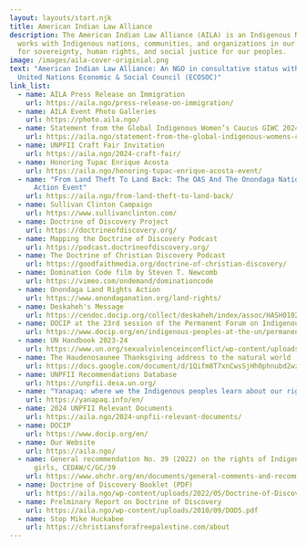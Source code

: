 ```yaml
---
layout: layouts/start.njk
title: American Indian Law Alliance
description: The American Indian Law Alliance (AILA) is an Indigenous NGO that
  works with Indigenous nations, communities, and organizations in our struggle
  for sovereignty, human rights, and social justice for our peoples.
image: /images/aila-cover-originial.png
text: "American Indian Law Alliance: An NGO in consultative status with the
  United Nations Economic & Social Council (ECOSOC)"
link_list:
  - name: AILA Press Release on Immigration
    url: https://aila.ngo/press-release-on-immigration/
  - name: AILA Event Photo Galleries
    url: https://photo.aila.ngo/
  - name: Statement from the Global Indigenous Women’s Caucus GIWC 2024
    url: https://aila.ngo/statement-from-the-global-indigenous-womens-caucus-giwc-2024/
  - name: UNPFII Craft Fair Invitation
    url: https://aila.ngo/2024-craft-fair/
  - name: Honoring Tupac Enrique Acosta
    url: https://aila.ngo/honoring-tupac-enrique-acosta-event/
  - name: "From Land Theft To Land Back: The OAS And The Onondaga Nation Land Rights
      Action Event"
    url: https://aila.ngo/from-land-theft-to-land-back/
  - name: Sullivan Clinton Campaign
    url: https://www.sullivanclinton.com/
  - name: Doctrine of Discovery Project
    url: https://doctrineofdiscovery.org/
  - name: Mapping the Doctrine of Discovery Podcast
    url: https://podcast.doctrineofdiscovery.org/
  - name: The Doctrine of Christian Discovery Podcast
    url: https://goodfaithmedia.org/doctrine-of-christian-discovery/
  - name: Domination Code film by Steven T. Newcomb
    url: https://vimeo.com/ondemand/dominationcode
  - name: Onondaga Land Rights Action
    url: https://www.onondaganation.org/land-rights/
  - name: Deskaheh's Message
    url: https://cendoc.docip.org/collect/deskaheh/index/assoc/HASH0102/5e23c4be.dir/R612-11-28075-30626-8.pdf
  - name: DOCIP at the 23rd session of the Permanent Forum on Indigenous Issues
    url: https://www.docip.org/en/indigenous-peoples-at-the-un/permanent-forum/unpfii-information-on-the-23rd-session/
  - name: UN Handbook 2023-24
    url: https://www.un.org/sexualviolenceinconflict/wp-content/uploads/2023/09/auto-draft/UN-Handbook-2023-24.pdf
  - name: The Haudenosaunee Thanksgiving address to the natural world
    url: https://docs.google.com/document/d/1Qifm8T7xnCwsSjHh0phnubd2wzb4XZyY/edit?usp=sharing&ouid=105829064639242093040&rtpof=true&sd=true
  - name: UNPFII Recommendations Database
    url: https://unpfii.desa.un.org/
  - name: "Yanapaq: where we the Indigenous peoples learn about our rights database"
    url: https://yanapaq.info/en/
  - name: 2024 UNPFII Relevant Documents
    url: https://aila.ngo/2024-unpfii-relevant-documents/
  - name: DOCIP
    url: https://www.docip.org/en/
  - name: Our Website
    url: https://aila.ngo/
  - name: General recommendation No. 39 (2022) on the rights of Indigenous women and
      girls, CEDAW/C/GC/39
    url: https://www.ohchr.org/en/documents/general-comments-and-recommendations/general-recommendation-no39-2022-rights-indigeneous
  - name: Doctrine of Discovery Booklet (PDF)
    url: https://aila.ngo/wp-content/uploads/2022/05/Doctrine-of-Discovery-Booklet-rev3.1.pdf
  - name: Prelminary Report on Doctrine of Discovery
    url: https://aila.ngo/wp-content/uploads/2010/09/DOD5.pdf
  - name: Stop Mike Huckabee
    url: https://christiansforafreepalestine.com/about
---
```

